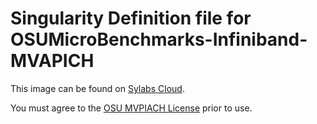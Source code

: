 # Singularity Definition file for OSUMicroBenchmarks-Infiniband-MVAPICH
This image can be found on
[Sylabs Cloud](https://cloud.sylabs.io/library/alfpark/mvapich/mvapich).

You must agree to the
[OSU MVPIACH License](http://mvapich.cse.ohio-state.edu/static/media/mvapich/LICENSE-OMB.txt)
prior to use.
